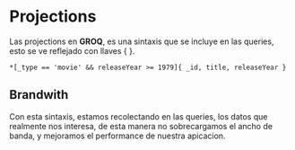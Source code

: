 # Projections
Las projections en **GROQ**, es una sintaxis que se incluye en las queries, esto se ve reflejado con llaves { }.

```*[_type == 'movie' && releaseYear >= 1979]{ _id, title, releaseYear } ```

## Brandwith
Con esta sintaxis, estamos recolectando en las queries, los datos que realmente nos interesa, de esta manera no sobrecargamos el ancho de banda, y mejoramos el performance de nuestra apicacion.
